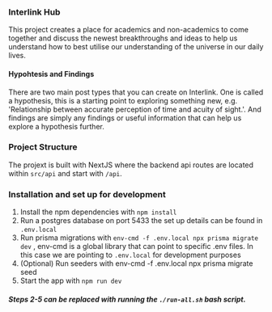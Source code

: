 ### Interlink Hub

This project creates a place for academics and non-academics to come together and discuss the newest breakthroughs and ideas to help us understand how to best utilise our understanding of the universe in our daily lives.

#### Hypohtesis and Findings

There are two main post types that you can create on Interlink. One is called a hypothesis, this is a starting point to exploring something new, e.g. 'Relationship between accurate perception of time and acuity of sight.'. And findings are simply any findings or useful information that can help us explore a hypothesis further.

### Project Structure

The projext is built with NextJS where the backend api routes are located within `src/api` and start with `/api`.

### Installation and set up for development

1. Install the npm dependencies with `npm install`
2. Run a postgres database on port 5433 the set up details can be found in `.env.local`
3. Run prisma migrations with `env-cmd -f .env.local npx prisma migrate dev` , env-cmd is a global library that can point to specific .env files. In this case we are pointing to `.env.local` for development purposes
4. (Optional) Run seeders with env-cmd -f .env.local npx prisma migrate seed
5. Start the app with `npm run dev`

##### Steps 2-5 can be replaced with running the `./run-all.sh` bash script.
